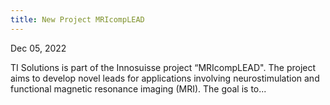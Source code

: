 ```yaml
---
title: New Project MRIcompLEAD
---
```


Dec 05, 2022

TI Solutions is part of the Innosuisse project “MRIcompLEAD". The project aims to develop novel leads for applications involving neurostimulation and functional magnetic resonance imaging (MRI). The goal is to...
